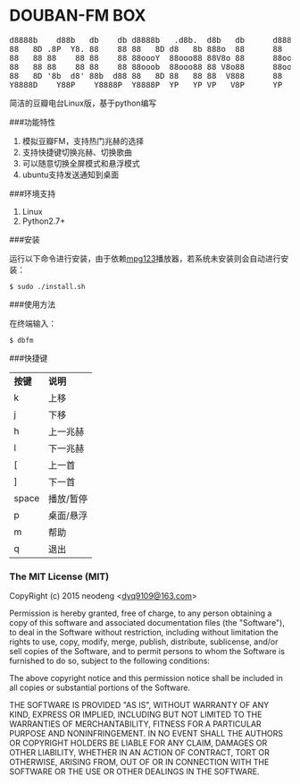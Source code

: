 DOUBAN-FM BOX
=============
<pre>
d8888b    d88b   db    db d8888b   .d8b.  d8b   db      d88888b .88b  d88.
88   8D .8P  Y8. 88    88 88   8D d8   8b 888o  88      88      88 YbdP 88
88   88 88    88 88    88 88oooY  88ooo88 88V8o 88      88ooo   88  88  88
88   88 88    88 88    88 88ooob  88ooo88 88 V8o88      88ooo   88  88  88
88   8D '8b  d8' 88b  d88 88   8D 88   88 88  V888      88      88  88  88
Y8888D    Y88P    Y8888P  Y8888P  YP   YP VP   V8P      YP      YP  YP  YP
</pre>

简洁的豆瓣电台Linux版，基于python编写

###功能特性

1. 模拟豆瓣FM，支持热门兆赫的选择
2. 支持快捷键切换兆赫、切换歌曲
3. 可以随意切换全屏模式和悬浮模式
4. ubuntu支持发送通知到桌面

###环境支持

1. Linux
2. Python2.7+

###安装

运行以下命令进行安装，由于依赖[mpg123](http://www.mpg123.de/)播放器，若系统未安装则会自动进行安装：

    $ sudo ./install.sh

###使用方法

在终端输入：

    $ dbfm

###快捷键

<table>
    <tr><td><strong>按键</strong></td><td><strong>说明</strong></td></tr>
    <tr><td>k</td><td>上移</td></tr>
    <tr><td>j</td><td>下移</td></tr>
    <tr><td>h</td><td>上一兆赫</td></tr>
    <tr><td>l</td><td>下一兆赫</td></tr>
    <tr><td>[</td><td>上一首</td></tr>
    <tr><td>]</td><td>下一首</td></tr>
    <tr><td>space</td><td>播放/暂停</td></tr>
    <tr><td>p</td><td>桌面/悬浮</td></tr>
    <tr><td>m</td><td>帮助</td></tr>
    <tr><td>q</td><td>退出</td></tr>
</table>

### The MIT License (MIT)

CopyRight (c) 2015 neodeng  &lt;<a href="mailto:dyq9109@163.com">dyq9109@163.com</a>&gt;

Permission is hereby granted, free of charge, to any person obtaining a copy
of this software and associated documentation files (the "Software"), to deal
in the Software without restriction, including without limitation the rights
to use, copy, modify, merge, publish, distribute, sublicense, and/or sell
copies of the Software, and to permit persons to whom the Software is
furnished to do so, subject to the following conditions:

The above copyright notice and this permission notice shall be included in
all copies or substantial portions of the Software.

THE SOFTWARE IS PROVIDED "AS IS", WITHOUT WARRANTY OF ANY KIND, EXPRESS OR
IMPLIED, INCLUDING BUT NOT LIMITED TO THE WARRANTIES OF MERCHANTABILITY,
FITNESS FOR A PARTICULAR PURPOSE AND NONINFRINGEMENT. IN NO EVENT SHALL THE
AUTHORS OR COPYRIGHT HOLDERS BE LIABLE FOR ANY CLAIM, DAMAGES OR OTHER
LIABILITY, WHETHER IN AN ACTION OF CONTRACT, TORT OR OTHERWISE, ARISING FROM,
OUT OF OR IN CONNECTION WITH THE SOFTWARE OR THE USE OR OTHER DEALINGS IN
THE SOFTWARE.

